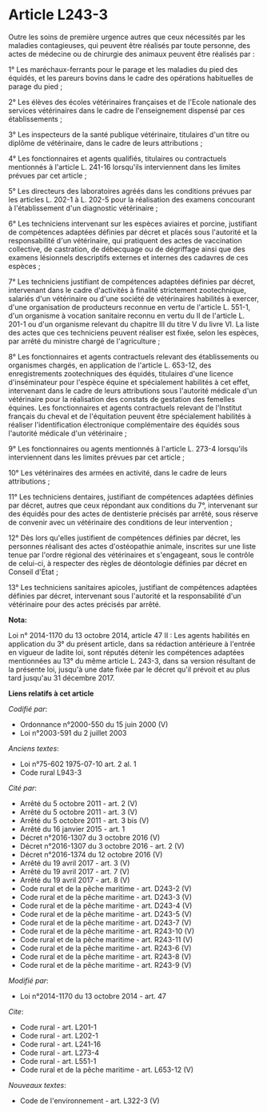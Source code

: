 # Article L243-3

Outre les soins de première urgence autres que ceux nécessités par les maladies contagieuses, qui peuvent être réalisés par
toute personne, des actes de médecine ou de chirurgie des animaux peuvent être réalisés par : 

1° Les maréchaux-ferrants pour le parage et les maladies du pied des équidés, et les pareurs bovins dans le cadre des
opérations habituelles de parage du pied ; 

2° Les élèves des écoles vétérinaires françaises et de l'Ecole nationale des services vétérinaires dans le cadre de
l'enseignement dispensé par ces établissements ; 

3° Les inspecteurs de la santé publique vétérinaire, titulaires d'un titre ou diplôme de vétérinaire, dans le cadre de leurs
attributions ; 

4° Les fonctionnaires et agents qualifiés, titulaires ou contractuels mentionnés à l'article L. 241-16 lorsqu'ils
interviennent dans les limites prévues par cet article ; 

5° Les directeurs des laboratoires agréés dans les conditions prévues par les articles L. 202-1 à L. 202-5 pour la
réalisation des examens concourant à l'établissement d'un diagnostic vétérinaire ; 

6° Les techniciens intervenant sur les espèces aviaires et porcine, justifiant de compétences adaptées définies par décret et
placés sous l'autorité et la responsabilité d'un vétérinaire, qui pratiquent des actes de vaccination collective, de
castration, de débecquage ou de dégriffage ainsi que des examens lésionnels descriptifs externes et internes des cadavres de
ces espèces ; 

7° Les techniciens justifiant de compétences adaptées définies par décret, intervenant dans le cadre d'activités à finalité
strictement zootechnique, salariés d'un vétérinaire ou d'une société de vétérinaires habilités à exercer, d'une organisation
de producteurs reconnue en vertu de l'article L. 551-1, d'un organisme à vocation sanitaire reconnu en vertu du II de
l'article L. 201-1 ou d'un organisme relevant du chapitre III du titre V du livre VI. La liste des actes que ces techniciens
peuvent réaliser est fixée, selon les espèces, par arrêté du ministre chargé de l'agriculture ;

8° Les fonctionnaires et agents contractuels relevant des établissements ou organismes chargés, en application de l'article
L. 653-12, des enregistrements zootechniques des équidés, titulaires d'une licence d'inséminateur pour l'espèce équine et
spécialement habilités à cet effet, intervenant dans le cadre de leurs attributions sous l'autorité médicale d'un vétérinaire
pour la réalisation des constats de gestation des femelles équines. Les fonctionnaires et agents contractuels relevant de
l'Institut français du cheval et de l'équitation peuvent être spécialement habilités à réaliser l'identification électronique
complémentaire des équidés sous l'autorité médicale d'un vétérinaire ; 

9° Les fonctionnaires ou agents mentionnés à l'article L. 273-4 lorsqu'ils interviennent dans les limites prévues par cet
article ;

10° Les vétérinaires des armées en activité, dans le cadre de leurs attributions ;

11° Les techniciens dentaires, justifiant de compétences adaptées définies par décret, autres que ceux répondant aux
conditions du 7°, intervenant sur des équidés pour des actes de dentisterie précisés par arrêté, sous réserve de convenir
avec un vétérinaire des conditions de leur intervention ;

12° Dès lors qu'elles justifient de compétences définies par décret, les personnes réalisant des actes d'ostéopathie animale,
inscrites sur une liste tenue par l'ordre régional des vétérinaires et s'engageant, sous le contrôle de celui-ci, à respecter
des règles de déontologie définies par décret en Conseil d'Etat ;

13° Les techniciens sanitaires apicoles, justifiant de compétences adaptées définies par décret, intervenant sous l'autorité
et la responsabilité d'un vétérinaire pour des actes précisés par arrêté.

**Nota:**

Loi n° 2014-1170 du 13 octobre 2014, article 47 II : Les agents habilités en application du 3° du présent article, dans sa
rédaction antérieure à l'entrée en vigueur de ladite loi, sont réputés détenir les compétences adaptées mentionnées au 13° du
même article L. 243-3, dans sa version résultant de la présente loi, jusqu'à une date fixée par le décret qu'il prévoit et au
plus tard jusqu'au 31 décembre 2017.

**Liens relatifs à cet article**

_Codifié par_:

  - Ordonnance n°2000-550 du 15 juin 2000 (V)
  - Loi n°2003-591 du 2 juillet 2003

_Anciens textes_:

  - Loi n°75-602 1975-07-10 art. 2 al. 1
  - Code rural L943-3

_Cité par_:

  - Arrêté du 5 octobre 2011 - art. 2 (V)
  - Arrêté du 5 octobre 2011 - art. 3 (V)
  - Arrêté du 5 octobre 2011 - art. 3 bis (V)
  - Arrêté du 16 janvier 2015 - art. 1
  - Décret n°2016-1307 du 3 octobre 2016 (V)
  - Décret n°2016-1307 du 3 octobre 2016 - art. 2 (V)
  - Décret n°2016-1374 du 12 octobre 2016 (V)
  - Arrêté du 19 avril 2017 - art. 3 (V)
  - Arrêté du 19 avril 2017 - art. 7 (V)
  - Arrêté du 19 avril 2017 - art. 8 (V)
  - Code rural et de la pêche maritime - art. D243-2 (V)
  - Code rural et de la pêche maritime - art. D243-3 (V)
  - Code rural et de la pêche maritime - art. D243-4 (V)
  - Code rural et de la pêche maritime - art. D243-5 (V)
  - Code rural et de la pêche maritime - art. D243-7 (V)
  - Code rural et de la pêche maritime - art. R243-10 (V)
  - Code rural et de la pêche maritime - art. R243-11 (V)
  - Code rural et de la pêche maritime - art. R243-6 (V)
  - Code rural et de la pêche maritime - art. R243-8 (V)
  - Code rural et de la pêche maritime - art. R243-9 (V)

_Modifié par_:

  - Loi n°2014-1170 du 13 octobre 2014 - art. 47

_Cite_:

  - Code rural - art. L201-1
  - Code rural - art. L202-1
  - Code rural - art. L241-16
  - Code rural - art. L273-4
  - Code rural - art. L551-1
  - Code rural et de la pêche maritime - art. L653-12 (V)

_Nouveaux textes_:

  - Code de l'environnement - art. L322-3 (V)
